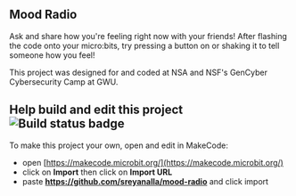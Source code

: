 ## Mood Radio

Ask and share how you're feeling right now with your friends! After flashing the code onto your micro:bits, try pressing a button on or shaking it to tell someone how you feel!


This project was designed for and coded at NSA and NSF's GenCyber Cybersecurity Camp at GWU.


## Help build and edit this project![Build status badge](https://github.com/sreyanalla/mood-radio/workflows/MakeCode/badge.svg)

To make this project your own, open and edit in MakeCode:

* open [https://makecode.microbit.org/](https://makecode.microbit.org/)
* click on **Import** then click on **Import URL**
* paste **https://github.com/sreyanalla/mood-radio** and click import


